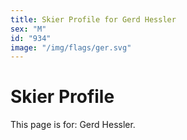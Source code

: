 ```yaml
---
title: Skier Profile for Gerd Hessler
sex: "M"
id: "934"
image: "/img/flags/ger.svg" 
---
```


# Skier Profile

This page is for: Gerd Hessler.
    